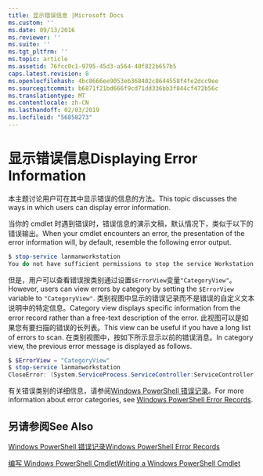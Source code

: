 ```yaml
---
title: 显示错误信息 |Microsoft Docs
ms.custom: ''
ms.date: 09/13/2016
ms.reviewer: ''
ms.suite: ''
ms.tgt_pltfrm: ''
ms.topic: article
ms.assetid: 76fcc0c1-9795-45d3-a564-40f822b657b5
caps.latest.revision: 8
ms.openlocfilehash: 4bc8666ee9053eb368402c8644558f4fe2dcc9ee
ms.sourcegitcommit: b6871f21bd666f9cd71dd336bb3f844cf472b56c
ms.translationtype: MT
ms.contentlocale: zh-CN
ms.lasthandoff: 02/03/2019
ms.locfileid: "56858273"
---
```

# <a name="displaying-error-information"></a><span data-ttu-id="017df-102">显示错误信息</span><span class="sxs-lookup"><span data-stu-id="017df-102">Displaying Error Information</span></span>

<span data-ttu-id="017df-103">本主题讨论用户可在其中显示错误的信息的方法。</span><span class="sxs-lookup"><span data-stu-id="017df-103">This topic discusses the ways in which users can display error information.</span></span>

<span data-ttu-id="017df-104">当你的 cmdlet 时遇到错误时，错误信息的演示文稿，默认情况下，类似于以下的错误输出。</span><span class="sxs-lookup"><span data-stu-id="017df-104">When your cmdlet encounters an error, the presentation of the error information will, by default, resemble the following error output.</span></span>

```powershell
$ stop-service lanmanworkstation
You do not have sufficient permissions to stop the service Workstation.
```

<span data-ttu-id="017df-105">但是，用户可以查看错误按类别通过设置`$ErrorView`变量`"CategoryView"`。</span><span class="sxs-lookup"><span data-stu-id="017df-105">However, users can view errors by category by setting the `$ErrorView` variable to `"CategoryView"`.</span></span> <span data-ttu-id="017df-106">类别视图中显示的错误记录而不是错误的自定义文本说明中的特定信息。</span><span class="sxs-lookup"><span data-stu-id="017df-106">Category view displays specific information from the error record rather than a free-text description of the error.</span></span> <span data-ttu-id="017df-107">此视图可以是如果您有要扫描的错误的长列表。</span><span class="sxs-lookup"><span data-stu-id="017df-107">This view can be useful if you have a long list of errors to scan.</span></span> <span data-ttu-id="017df-108">在类别视图中，按如下所示显示以前的错误消息。</span><span class="sxs-lookup"><span data-stu-id="017df-108">In category view, the previous error message is displayed as follows.</span></span>

```powershell
$ $ErrorView = "CategoryView"
$ stop-service lanmanworkstation
CloseError: (System.ServiceProcess.ServiceController:ServiceController) [stop-service], ServiceCommandException
```

<span data-ttu-id="017df-109">有关错误类别的详细信息，请参阅[Windows PowerShell 错误记录](./windows-powershell-error-records.md)。</span><span class="sxs-lookup"><span data-stu-id="017df-109">For more information about error categories, see [Windows PowerShell Error Records](./windows-powershell-error-records.md).</span></span>

## <a name="see-also"></a><span data-ttu-id="017df-110">另请参阅</span><span class="sxs-lookup"><span data-stu-id="017df-110">See Also</span></span>

[<span data-ttu-id="017df-111">Windows PowerShell 错误记录</span><span class="sxs-lookup"><span data-stu-id="017df-111">Windows PowerShell Error Records</span></span>](./windows-powershell-error-records.md)

[<span data-ttu-id="017df-112">编写 Windows PowerShell Cmdlet</span><span class="sxs-lookup"><span data-stu-id="017df-112">Writing a Windows PowerShell Cmdlet</span></span>](./writing-a-windows-powershell-cmdlet.md)
